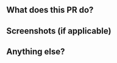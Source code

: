 ## What does this PR do?
<!-- Briefly describe the changes made in this PR -->

## Screenshots (if applicable)
<!-- Add screenshots or screen recordings if relevant -->

## Anything else?
<!-- Any additional context or notes -->
